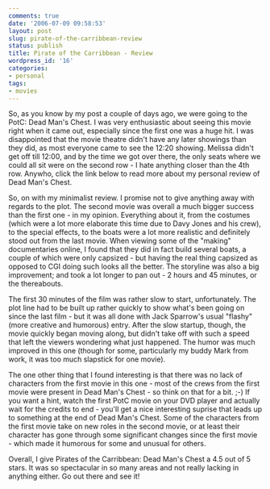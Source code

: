 ```yaml
---
comments: true
date: '2006-07-09 09:58:53'
layout: post
slug: pirate-of-the-carribbean-review
status: publish
title: Pirate of the Carribbean - Review
wordpress_id: '16'
categories:
- personal
tags:
- movies
---
```


So, as you know by my post a couple of days ago, we were going to the PotC: Dead Man's Chest. I was very enthusiastic about seeing this movie right when it came out, especially since the first one was a huge hit. I was disappointed that the movie theatre didn't have any later showings than they did, as most everyone came to see the 12:20 showing. Melissa didn't get off till 12:00, and by the time we got over there, the only seats where we could all sit were on the second row - I hate anything closer than the 4th row. Anywho, click the link below to read more about my personal review of Dead Man's Chest. 

<!--more-->
So, on with my minimalist review. I promise not to give anything away with regards to the plot. The second movie was overall a much bigger success than the first one - in my opinion. Everything about it, from the costumes (which were a lot more elaborate this time due to Davy Jones and his crew), to the special effects, to the boats were a lot more realistic and definitely stood out from the last movie. When viewing some of the "making" documentaries online, I found that they did in fact build several boats, a couple of which were only capsized - but having the real thing capsized as opposed to CGI doing such looks all the better. The storyline was also a big improvement; and took a lot longer to pan out - 2 hours and 45 minutes, or the thereabouts. 

The first 30 minutes of the film was rather slow to start, unfortunately. The plot line had to be built up rather quickly to show what's been going on since the last film - but it was all done with Jack Sparrow's usual "flashy" (more creative and humorous) entry. After the slow startup, though, the movie quickly began moving along, but didn't take off with such a speed that left the viewers wondering what just happened. The humor was much improved in this one (though for some, particularly my buddy Mark from work, it was too much slapstick for one movie). 

The one other thing that I found interesting is that there was no lack of characters from the first movie in this one - most of the crews from the first movie were present in Dead Man's Chest - so think on that for a bit. ;-) If you want a hint, watch the first PotC movie on your DVD player and actually wait for the credits to end - you'll get a nice interesting suprise that leads up to something at the end of Dead Man's Chest. Some of the characters from the first movie take on new roles in the second movie, or at least their character has gone through some significant changes since the first movie - which made it humorous for some and unusual for others.

Overall, I give Pirates of the Carribbean: Dead Man's Chest a 4.5 out of 5 stars. It was so spectacular in so many areas and not really lacking in anything either. Go out there and see it!
